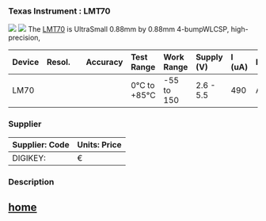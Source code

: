 ### Texas Instrument : **LMT70**

[item-image]: LMT70.jpg
[item-link]: https://www.ti.com/product/LMT70
[item-datasheet]: LMT70.pdf

![](LMT70.jpg)
![](./LMT70/LMT70.jpg)
The [LMT70][item-link] is  UltraSmall 0.88mm by 0.88mm 4-bumpWLCSP, high-precision,




| Device  	| Resol.	|  			| Accuracy	| Test Range	| Work Range	| Supply (V)| I (uA)| Interface |
| :-		| :-  		| :-  		| :-    	| :- 			| :-			| :-		| :-	| :-		|
| LM70		|   	| | 		| 0°C to +85°C  | -55 to 150	| 2.6 - 5.5	| 490	| Analogue		|

### Supplier

| Supplier: Code				|  Units: Price 				| 
|-------------------------------|-------------------------------| 
| DIGIKEY: 		 				| 	€ 						|


### Description



## [home](../)
